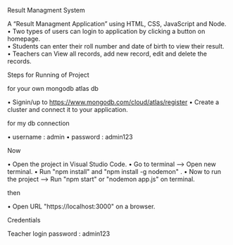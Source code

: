 Result Managment System

A “Result Managment Application” using HTML, CSS, JavaScript and Node.<br/>
• Two types of users can login to application by clicking a button on homepage.<br/>
• Students can enter their roll number and date of birth to view their result.<br/>
• Teachers can View all records, add new record, edit and delete the records.<br/>

Steps for Running of Project

for your own mongodb atlas db

• Signin/up to https://www.mongodb.com/cloud/atlas/register 
• Create a cluster and connect it to your application.

for my db connection

• username : admin
• password : admin123

Now 

•  Open the project in Visual Studio Code.
•  Go to terminal --> Open new terminal.
•  Run "npm install" and "npm install -g nodemon" .
•  Now to run the project --> Run "npm start" or "nodemon app.js"  on terminal.
  
then

• Open URL "https://localhost:3000" on a browser.

Credentials

Teacher login password : admin123
